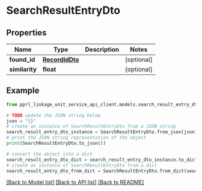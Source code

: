 # SearchResultEntryDto


## Properties

Name | Type | Description | Notes
------------ | ------------- | ------------- | -------------
**found_id** | [**RecordIdDto**](RecordIdDto.md) |  | [optional] 
**similarity** | **float** |  | [optional] 

## Example

```python
from pprl_linkage_unit_service_api_client.models.search_result_entry_dto import SearchResultEntryDto

# TODO update the JSON string below
json = "{}"
# create an instance of SearchResultEntryDto from a JSON string
search_result_entry_dto_instance = SearchResultEntryDto.from_json(json)
# print the JSON string representation of the object
print(SearchResultEntryDto.to_json())

# convert the object into a dict
search_result_entry_dto_dict = search_result_entry_dto_instance.to_dict()
# create an instance of SearchResultEntryDto from a dict
search_result_entry_dto_from_dict = SearchResultEntryDto.from_dict(search_result_entry_dto_dict)
```
[[Back to Model list]](../README.md#documentation-for-models) [[Back to API list]](../README.md#documentation-for-api-endpoints) [[Back to README]](../README.md)


